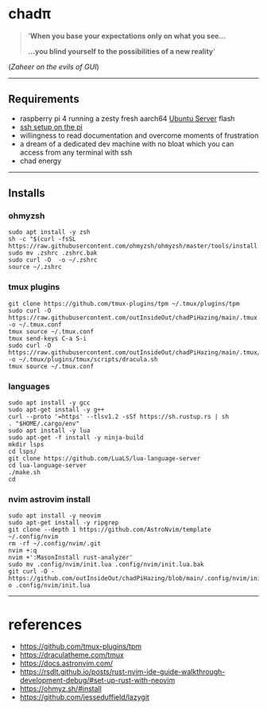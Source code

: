 # chadπ

> '**When you base your expectations only on what you see...**
> 
> **...you blind yourself to the possibilities of a new reality**'

(*Zaheer on the evils of GUI*)

--- 

## Requirements

- raspberry pi 4 running a zesty fresh aarch64 [Ubuntu Server](https://ubuntu.com/tutorials/how-to-install-ubuntu-on-your-raspberry-pi#1-overview) flash
- [ssh setup on the pi](https://ubuntu.com/tutorials/how-to-install-ubuntu-on-your-raspberry-pi#3-using-advanced-options) 
- willingness to read documentation and overcome moments of frustration
- a dream of a dedicated dev machine with no bloat which you can access from any terminal with ssh
- chad energy

---

## Installs

### ohmyzsh
```
sudo apt install -y zsh
sh -c "$(curl -fsSL https://raw.githubusercontent.com/ohmyzsh/ohmyzsh/master/tools/install.sh)" 
sudo mv .zshrc .zshrc.bak
sudo curl -O  -o ~/.zshrc
source ~/.zshrc
```

### tmux plugins
```
git clone https://github.com/tmux-plugins/tpm ~/.tmux/plugins/tpm
sudo curl -O https://raw.githubusercontent.com/outInsideOut/chadPiHazing/main/.tmux.conf -o ~/.tmux.conf
tmux source ~/.tmux.conf
tmux send-keys C-a S-i
sudo curl -O https://raw.githubusercontent.com/outInsideOut/chadPiHazing/main/.tmux/plugins/tmux/scripts/dracula.sh -o ~/.tmux/plugins/tmux/scripts/dracula.sh
tmux source ~/.tmux.conf
```

### languages
```
sudo apt install -y gcc
sudo apt-get install -y g++
curl --proto '=https' --tlsv1.2 -sSf https://sh.rustup.rs | sh 
. "$HOME/.cargo/env"
sudo apt install -y lua
sudo apt-get -f install -y ninja-build
mkdir lsps
cd lsps/
git clone https://github.com/LuaLS/lua-language-server
cd lua-language-server
./make.sh
cd
```

### nvim astrovim install

```
sudo apt install -y neovim
sudo apt-get install -y ripgrep
git clone --depth 1 https://github.com/AstroNvim/template ~/.config/nvim
rm -rf ~/.config/nvim/.git
nvim +:q
nvim +':MasonInstall rust-analyzer'
sudo mv .config/nvim/init.lua .config/nvim/init.lua.bak  
git curl -O -https://github.com/outInsideOut/chadPiHazing/blob/main/.config/nvim/init.lua o .config/nvim/init.lua
```

---

# references
- https://github.com/tmux-plugins/tpm
- https://draculatheme.com/tmux
- https://docs.astronvim.com/
- https://rsdlt.github.io/posts/rust-nvim-ide-guide-walkthrough-development-debug/#set-up-rust-with-neovim
- https://ohmyz.sh/#install
- https://github.com/jesseduffield/lazygit 
